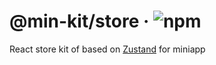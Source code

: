# @min-kit/store · ![npm](https://img.shields.io/npm/v/%40min-kit/store)

React store kit of based on [Zustand](https://github.com/pmndrs/zustand) for miniapp
